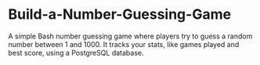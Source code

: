 # Build-a-Number-Guessing-Game
A simple Bash number guessing game where players try to guess a random number between 1 and 1000. It tracks your stats, like games played and best score, using a PostgreSQL database.
